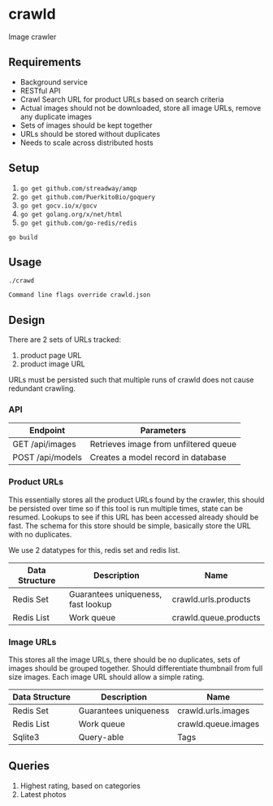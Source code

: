 # crawld
Image crawler

## Requirements

* Background service
* RESTful API
* Crawl Search URL for product URLs based on search criteria
* Actual images should not be downloaded, store all image URLs, remove any duplicate images
* Sets of images should be kept together
* URLs should be stored without duplicates
* Needs to scale across distributed hosts

## Setup

1.  `go get github.com/streadway/amqp`
1.  `go get github.com/PuerkitoBio/goquery`
1.  `go get gocv.io/x/gocv`
1.  `go get golang.org/x/net/html`
1.  `go get github.com/go-redis/redis`

`go build`

## Usage

`./crawd`

`Command line flags override crawld.json`

## Design

There are 2 sets of URLs tracked:

1.  product page URL
1.  product image URL

URLs must be persisted such that multiple runs of crawld does not cause redundant crawling.

### API

Endpoint | Parameters
--- | ---
GET /api/images | Retrieves image from unfiltered queue
POST /api/models | Creates a model record in database


### Product URLs

This essentially stores all the product URLs found by the crawler, this should be persisted over time so if this tool is run multiple times, state can be resumed.  Lookups to see if this URL has been accessed already should be fast.  The schema for this store should be simple, basically store the URL with no duplicates.

We use 2 datatypes for this, redis set and redis list.

Data Structure | Description | Name
--- | --- | ---
Redis Set | Guarantees uniqueness, fast lookup | crawld.urls.products 
Redis List | Work queue | crawld.queue.products

### Image URLs

This stores all the image URLs, there should be no duplicates, sets of images should be grouped together.  Should differentiate thumbnail from full size images.  Each image URL should allow a simple rating.

Data Structure | Description | Name
--- | --- | ---
Redis Set | Guarantees uniqueness | crawld.urls.images
Redis List | Work queue | crawld.queue.images
Sqlite3 | Query-able | Tags


## Queries

1.  Highest rating, based on categories
1.  Latest photos 
